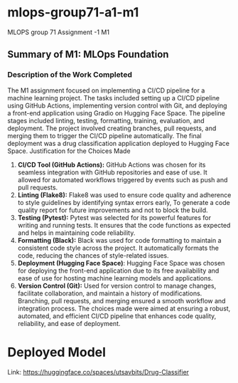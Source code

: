 # mlops-group71-a1-m1
MLOPS group 71 Assignment -1 M1
## Summary of M1: MLOps Foundation
### Description of the Work Completed
The M1 assignment focused on implementing a CI/CD pipeline for a machine learning project. The tasks included setting up a CI/CD pipeline using GitHub Actions, implementing version control with Git, and deploying a front-end application using Gradio on Hugging Face Space. The pipeline stages included linting, testing, formatting, training, evaluation, and deployment. The project involved creating branches, pull requests, and merging them to trigger the CI/CD pipeline automatically. The final deployment was a drug classification application deployed to Hugging Face Space.
Justification for the Choices Made
1.	**CI/CD Tool (GitHub Actions):** GitHub Actions was chosen for its seamless integration with GitHub repositories and ease of use. It allowed for automated workflows triggered by events such as push and pull requests.
2.	**Linting (Flake8):** Flake8 was used to ensure code quality and adherence to style guidelines by identifying syntax errors early, To generate a code quality report for future improvements and not to block the build.
3.	**Testing (Pytest):** Pytest was selected for its powerful features for writing and running tests. It ensures that the code functions as expected and helps in maintaining code reliability.
4.	**Formatting (Black):** Black was used for code formatting to maintain a consistent code style across the project. It automatically formats the code, reducing the chances of style-related issues.
5.	**Deployment (Hugging Face Space)**: Hugging Face Space was chosen for deploying the front-end application due to its free availability and ease of use for hosting machine learning models and applications.
6.	**Version Control (Git):** Used for version control to manage changes, facilitate collaboration, and maintain a history of modifications. Branching, pull requests, and merging ensured a smooth workflow and integration process.
The choices made were aimed at ensuring a robust, automated, and efficient CI/CD pipeline that enhances code quality, reliability, and ease of deployment.


# Deployed Model
Link: https://huggingface.co/spaces/utsavbits/Drug-Classifier


